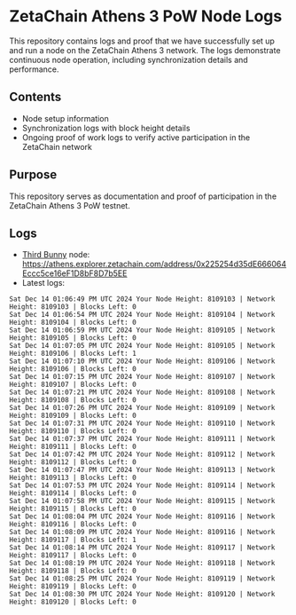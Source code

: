 # ZetaChain Athens 3 PoW Node Logs
This repository contains logs and proof that we have successfully set up and run a node on the ZetaChain Athens 3 network. The logs demonstrate continuous node operation, including synchronization details and performance.

## Contents
- Node setup information
- Synchronization logs with block height details
- Ongoing proof of work logs to verify active participation in the ZetaChain network

## Purpose
This repository serves as documentation and proof of participation in the ZetaChain Athens 3 PoW testnet.

## Logs

- [Third Bunny](https://thirdbunny.xyz/) node: https://athens.explorer.zetachain.com/address/0x225254d35dE666064Eccc5ce16eF1D8bF8D7b5EE
- Latest logs:
```
Sat Dec 14 01:06:49 PM UTC 2024 Your Node Height: 8109103 | Network Height: 8109103 | Blocks Left: 0
Sat Dec 14 01:06:54 PM UTC 2024 Your Node Height: 8109104 | Network Height: 8109104 | Blocks Left: 0
Sat Dec 14 01:06:59 PM UTC 2024 Your Node Height: 8109105 | Network Height: 8109105 | Blocks Left: 0
Sat Dec 14 01:07:05 PM UTC 2024 Your Node Height: 8109105 | Network Height: 8109106 | Blocks Left: 1
Sat Dec 14 01:07:10 PM UTC 2024 Your Node Height: 8109106 | Network Height: 8109106 | Blocks Left: 0
Sat Dec 14 01:07:15 PM UTC 2024 Your Node Height: 8109107 | Network Height: 8109107 | Blocks Left: 0
Sat Dec 14 01:07:21 PM UTC 2024 Your Node Height: 8109108 | Network Height: 8109108 | Blocks Left: 0
Sat Dec 14 01:07:26 PM UTC 2024 Your Node Height: 8109109 | Network Height: 8109109 | Blocks Left: 0
Sat Dec 14 01:07:31 PM UTC 2024 Your Node Height: 8109110 | Network Height: 8109110 | Blocks Left: 0
Sat Dec 14 01:07:37 PM UTC 2024 Your Node Height: 8109111 | Network Height: 8109111 | Blocks Left: 0
Sat Dec 14 01:07:42 PM UTC 2024 Your Node Height: 8109112 | Network Height: 8109112 | Blocks Left: 0
Sat Dec 14 01:07:47 PM UTC 2024 Your Node Height: 8109113 | Network Height: 8109113 | Blocks Left: 0
Sat Dec 14 01:07:53 PM UTC 2024 Your Node Height: 8109114 | Network Height: 8109114 | Blocks Left: 0
Sat Dec 14 01:07:58 PM UTC 2024 Your Node Height: 8109115 | Network Height: 8109115 | Blocks Left: 0
Sat Dec 14 01:08:04 PM UTC 2024 Your Node Height: 8109116 | Network Height: 8109116 | Blocks Left: 0
Sat Dec 14 01:08:09 PM UTC 2024 Your Node Height: 8109116 | Network Height: 8109117 | Blocks Left: 1
Sat Dec 14 01:08:14 PM UTC 2024 Your Node Height: 8109117 | Network Height: 8109117 | Blocks Left: 0
Sat Dec 14 01:08:19 PM UTC 2024 Your Node Height: 8109118 | Network Height: 8109118 | Blocks Left: 0
Sat Dec 14 01:08:25 PM UTC 2024 Your Node Height: 8109119 | Network Height: 8109119 | Blocks Left: 0
Sat Dec 14 01:08:30 PM UTC 2024 Your Node Height: 8109120 | Network Height: 8109120 | Blocks Left: 0
```
